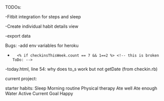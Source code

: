 TODOs:

-Fitbit integration for steps and sleep

-Create individual habit details view

-export data



Bugs:
-add env variables for heroku
-		<% if checkinsThisWeek.count == 7 && 1==2 %> <!-- this is broken ToDo: -->
-today.html, line 54: why does to_s work but not getDate (from checkin.rb)


current project:





starter habits:
Sleep
Morning routine
Physical therapy
Ate well
Ate enough
Water
Active
Current Goal
Happy